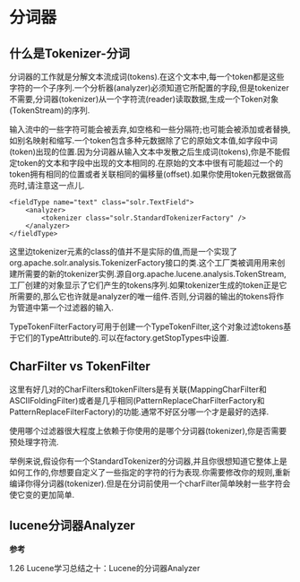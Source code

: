 # 分词器

## 什么是Tokenizer-分词

分词器的工作就是分解文本流成词\(tokens\).在这个文本中,每一个token都是这些字符的一个子序列.一个分析器\(analyzer\)必须知道它所配置的字段,但是tokenizer不需要,分词器\(tokenizer\)从一个字符流\(reader\)读取数据,生成一个Token对象\(TokenStream\)的序列.

输入流中的一些字符可能会被丢弃,如空格和一些分隔符;也可能会被添加或者替换,如别名映射和缩写.一个token包含多种元数据除了它的原始文本值,如字段中词\(token\)出现的位置.因为分词器从输入文本中发散之后生成词\(tokens\),你是不能假定token的文本和字段中出现的文本相同的.在原始的文本中很有可能超过一个的token拥有相同的位置或者关联相同的偏移量\(offset\).如果你使用token元数据做高亮时,请注意这一点儿.

```
<fieldType name="text" class="solr.TextField">
    <analyzer>
        <tokenizer class="solr.StandardTokenizerFactory" />
    </analyzer>
</fieldType>
```

这里边tokenizer元素的class的值并不是实际的值,而是一个实现了org.apache.solr.analysis.TokenizerFactory接口的类.这个工厂类被调用用来创建所需要的新的tokenizer实例.源自org.apache.lucene.analysis.TokenStream,工厂创建的对象显示了它们产生的tokens序列.如果tokenizer生成的token正是它所需要的,那么它也许就是analyzer的唯一组件.否则,分词器的输出的tokens将作为管道中第一个过滤器的输入.

TypeTokenFilterFactory可用于创建一个TypeTokenFilter,这个对象过滤tokens基于它们的TypeAttribute的.可以在factory.getStopTypes中设置.

## CharFilter vs  TokenFilter

这里有好几对的CharFilters和tokenFilters是有关联\(MappingCharFilter和ASCIIFoldingFilter\)或者是几乎相同\(PatternReplaceCharFilterFactory和PatternReplaceFilterFactory\)的功能.通常不好区分哪一个才是最好的选择.

使用哪个过滤器很大程度上依赖于你使用的是哪个分词器\(tokenizer\),你是否需要预处理字符流.

举例来说,假设你有一个StandardTokenizer的分词器,并且你很想知道它整体上是如何工作的,你想要自定义了一些指定的字符的行为表现.你需要修改你的规则,重新编译你得分词器\(tokenizer\).但是在分词前使用一个charFilter简单映射一些字符会使它变的更加简单.



## lucene分词器Analyzer

**参考**

1.26 Lucene学习总结之十：Lucene的分词器Analyzer



